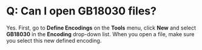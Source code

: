 # Q: Can I open GB18030 files?

Yes. First, go to **Define Encodings** on the **Tools** menu, click **New** and select **GB18030** in the **Encoding** drop-down list. When you open a file, make sure you select this new defined encoding.

